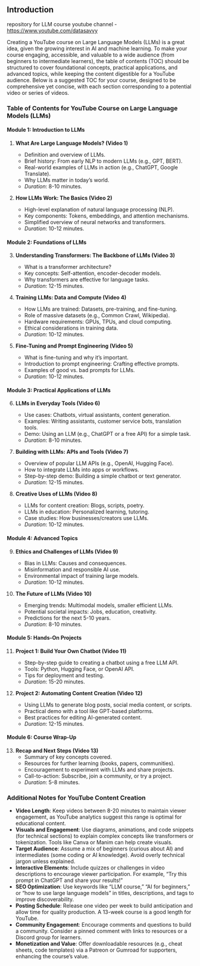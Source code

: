 ## Introduction
repository for LLM course
youtube channel - https://www.youtube.com/datasavvy

Creating a YouTube course on Large Language Models (LLMs) is a great idea, given the growing interest in AI and machine learning. To make your course engaging, accessible, and valuable to a wide audience (from beginners to intermediate learners), the table of contents (TOC) should be structured to cover foundational concepts, practical applications, and advanced topics, while keeping the content digestible for a YouTube audience. Below is a suggested TOC for your course, designed to be comprehensive yet concise, with each section corresponding to a potential video or series of videos.

### Table of Contents for YouTube Course on Large Language Models (LLMs)

#### Module 1: Introduction to LLMs
1. **What Are Large Language Models? (Video 1)**  
   - Definition and overview of LLMs.  
   - Brief history: From early NLP to modern LLMs (e.g., GPT, BERT).  
   - Real-world examples of LLMs in action (e.g., ChatGPT, Google Translate).  
   - Why LLMs matter in today’s world.  
   - *Duration*: 8-10 minutes.

2. **How LLMs Work: The Basics (Video 2)**  
   - High-level explanation of natural language processing (NLP).  
   - Key components: Tokens, embeddings, and attention mechanisms.  
   - Simplified overview of neural networks and transformers.  
   - *Duration*: 10-12 minutes.

#### Module 2: Foundations of LLMs
3. **Understanding Transformers: The Backbone of LLMs (Video 3)**  
   - What is a transformer architecture?  
   - Key concepts: Self-attention, encoder-decoder models.  
   - Why transformers are effective for language tasks.  
   - *Duration*: 12-15 minutes.

4. **Training LLMs: Data and Compute (Video 4)**  
   - How LLMs are trained: Datasets, pre-training, and fine-tuning.  
   - Role of massive datasets (e.g., Common Crawl, Wikipedia).  
   - Hardware requirements: GPUs, TPUs, and cloud computing.  
   - Ethical considerations in training data.  
   - *Duration*: 10-12 minutes.

5. **Fine-Tuning and Prompt Engineering (Video 5)**  
   - What is fine-tuning and why it’s important.  
   - Introduction to prompt engineering: Crafting effective prompts.  
   - Examples of good vs. bad prompts for LLMs.  
   - *Duration*: 10-12 minutes.

#### Module 3: Practical Applications of LLMs
6. **LLMs in Everyday Tools (Video 6)**  
   - Use cases: Chatbots, virtual assistants, content generation.  
   - Examples: Writing assistants, customer service bots, translation tools.  
   - Demo: Using an LLM (e.g., ChatGPT or a free API) for a simple task.  
   - *Duration*: 8-10 minutes.

7. **Building with LLMs: APIs and Tools (Video 7)**  
   - Overview of popular LLM APIs (e.g., OpenAI, Hugging Face).  
   - How to integrate LLMs into apps or workflows.  
   - Step-by-step demo: Building a simple chatbot or text generator.  
   - *Duration*: 12-15 minutes.

8. **Creative Uses of LLMs (Video 8)**  
   - LLMs for content creation: Blogs, scripts, poetry.  
   - LLMs in education: Personalized learning, tutoring.  
   - Case studies: How businesses/creators use LLMs.  
   - *Duration*: 10-12 minutes.

#### Module 4: Advanced Topics
9. **Ethics and Challenges of LLMs (Video 9)**  
   - Bias in LLMs: Causes and consequences.  
   - Misinformation and responsible AI use.  
   - Environmental impact of training large models.  
   - *Duration*: 10-12 minutes.

10. **The Future of LLMs (Video 10)**  
    - Emerging trends: Multimodal models, smaller efficient LLMs.  
    - Potential societal impacts: Jobs, education, creativity.  
    - Predictions for the next 5-10 years.  
    - *Duration*: 8-10 minutes.

#### Module 5: Hands-On Projects
11. **Project 1: Build Your Own Chatbot (Video 11)**  
    - Step-by-step guide to creating a chatbot using a free LLM API.  
    - Tools: Python, Hugging Face, or OpenAI API.  
    - Tips for deployment and testing.  
    - *Duration*: 15-20 minutes.

12. **Project 2: Automating Content Creation (Video 12)**  
    - Using LLMs to generate blog posts, social media content, or scripts.  
    - Practical demo with a tool like GPT-based platforms.  
    - Best practices for editing AI-generated content.  
    - *Duration*: 12-15 minutes.

#### Module 6: Course Wrap-Up
13. **Recap and Next Steps (Video 13)**  
    - Summary of key concepts covered.  
    - Resources for further learning (books, papers, communities).  
    - Encouragement to experiment with LLMs and share projects.  
    - Call-to-action: Subscribe, join a community, or try a project.  
    - *Duration*: 5-8 minutes.

### Additional Notes for YouTube Content Creation
- **Video Length**: Keep videos between 8-20 minutes to maintain viewer engagement, as YouTube analytics suggest this range is optimal for educational content.  
- **Visuals and Engagement**: Use diagrams, animations, and code snippets (for technical sections) to explain complex concepts like transformers or tokenization. Tools like Canva or Manim can help create visuals.  
- **Target Audience**: Assume a mix of beginners (curious about AI) and intermediates (some coding or AI knowledge). Avoid overly technical jargon unless explained.  
- **Interactive Elements**: Include quizzes or challenges in video descriptions to encourage viewer participation. For example, “Try this prompt in ChatGPT and share your results!”  
- **SEO Optimization**: Use keywords like “LLM course,” “AI for beginners,” or “how to use large language models” in titles, descriptions, and tags to improve discoverability.  
- **Posting Schedule**: Release one video per week to build anticipation and allow time for quality production. A 13-week course is a good length for YouTube.  
- **Community Engagement**: Encourage comments and questions to build a community. Consider a pinned comment with links to resources or a Discord group for learners.  
- **Monetization and Value**: Offer downloadable resources (e.g., cheat sheets, code templates) via a Patreon or Gumroad for supporters, enhancing the course’s value.
